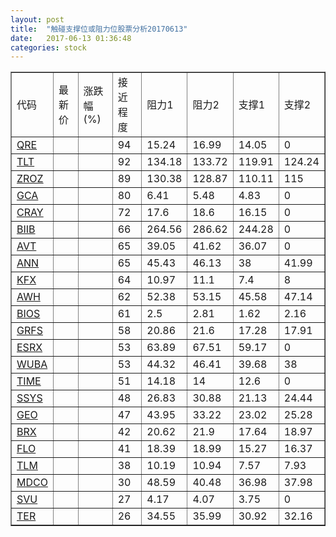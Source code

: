```yaml
---
layout: post
title:  "触碰支撑位或阻力位股票分析20170613"
date:   2017-06-13 01:36:48
categories: stock
---
```

<script type="text/javascript">
var stockList = []
stockList.push('gb_qre');
stockList.push('gb_tlt');
stockList.push('gb_zroz');
stockList.push('gb_gca');
stockList.push('gb_cray');
stockList.push('gb_biib');
stockList.push('gb_avt');
stockList.push('gb_ann');
stockList.push('gb_kfx');
stockList.push('gb_awh');
stockList.push('gb_bios');
stockList.push('gb_grfs');
stockList.push('gb_esrx');
stockList.push('gb_wuba');
stockList.push('gb_time');
stockList.push('gb_ssys');
stockList.push('gb_geo');
stockList.push('gb_brx');
stockList.push('gb_flo');
stockList.push('gb_tlm');
stockList.push('gb_mdco');
stockList.push('gb_svu');
stockList.push('gb_ter');
</script>
<table border="1">
 <tr>
 <td>代码</td>
 <td>最新价</td>
 <td>涨跌幅(%)</td>
 <td>接近程度</td>
 <td>阻力1</td>
 <td>阻力2</td>
 <td>支撑1</td>
 <td>支撑2</td>
</tr>
  <tr id="qre" class="red">
  <td><a href="http://stock.finance.sina.com.cn/usstock/quotes/QRE.html" target="_blank">QRE</a></td><td></td><td></td><td>94</td><td>15.24</td><td>16.99</td><td>14.05</td><td>0</td></tr>
  <tr id="tlt" class="green">
  <td><a href="http://stock.finance.sina.com.cn/usstock/quotes/TLT.html" target="_blank">TLT</a></td><td></td><td></td><td>92</td><td>134.18</td><td>133.72</td><td>119.91</td><td>124.24</td></tr>
  <tr id="zroz" class="green">
  <td><a href="http://stock.finance.sina.com.cn/usstock/quotes/ZROZ.html" target="_blank">ZROZ</a></td><td></td><td></td><td>89</td><td>130.38</td><td>128.87</td><td>110.11</td><td>115</td></tr>
  <tr id="gca" class="green">
  <td><a href="http://stock.finance.sina.com.cn/usstock/quotes/GCA.html" target="_blank">GCA</a></td><td></td><td></td><td>80</td><td>6.41</td><td>5.48</td><td>4.83</td><td>0</td></tr>
  <tr id="cray" class="red">
  <td><a href="http://stock.finance.sina.com.cn/usstock/quotes/CRAY.html" target="_blank">CRAY</a></td><td></td><td></td><td>72</td><td>17.6</td><td>18.6</td><td>16.15</td><td>0</td></tr>
  <tr id="biib" class="red">
  <td><a href="http://stock.finance.sina.com.cn/usstock/quotes/BIIB.html" target="_blank">BIIB</a></td><td></td><td></td><td>66</td><td>264.56</td><td>286.62</td><td>244.28</td><td>0</td></tr>
  <tr id="avt" class="red">
  <td><a href="http://stock.finance.sina.com.cn/usstock/quotes/AVT.html" target="_blank">AVT</a></td><td></td><td></td><td>65</td><td>39.05</td><td>41.62</td><td>36.07</td><td>0</td></tr>
  <tr id="ann" class="red">
  <td><a href="http://stock.finance.sina.com.cn/usstock/quotes/ANN.html" target="_blank">ANN</a></td><td></td><td></td><td>65</td><td>45.43</td><td>46.13</td><td>38</td><td>41.99</td></tr>
  <tr id="kfx" class="green">
  <td><a href="http://stock.finance.sina.com.cn/usstock/quotes/KFX.html" target="_blank">KFX</a></td><td></td><td></td><td>64</td><td>10.97</td><td>11.1</td><td>7.4</td><td>8</td></tr>
  <tr id="awh" class="green">
  <td><a href="http://stock.finance.sina.com.cn/usstock/quotes/AWH.html" target="_blank">AWH</a></td><td></td><td></td><td>62</td><td>52.38</td><td>53.15</td><td>45.58</td><td>47.14</td></tr>
  <tr id="bios" class="red">
  <td><a href="http://stock.finance.sina.com.cn/usstock/quotes/BIOS.html" target="_blank">BIOS</a></td><td></td><td></td><td>61</td><td>2.5</td><td>2.81</td><td>1.62</td><td>2.16</td></tr>
  <tr id="grfs" class="green">
  <td><a href="http://stock.finance.sina.com.cn/usstock/quotes/GRFS.html" target="_blank">GRFS</a></td><td></td><td></td><td>58</td><td>20.86</td><td>21.6</td><td>17.28</td><td>17.91</td></tr>
  <tr id="esrx" class="red">
  <td><a href="http://stock.finance.sina.com.cn/usstock/quotes/ESRX.html" target="_blank">ESRX</a></td><td></td><td></td><td>53</td><td>63.89</td><td>67.51</td><td>59.17</td><td>0</td></tr>
  <tr id="wuba" class="red">
  <td><a href="http://stock.finance.sina.com.cn/usstock/quotes/WUBA.html" target="_blank">WUBA</a></td><td></td><td></td><td>53</td><td>44.32</td><td>46.41</td><td>39.68</td><td>38</td></tr>
  <tr id="time" class="red">
  <td><a href="http://stock.finance.sina.com.cn/usstock/quotes/TIME.html" target="_blank">TIME</a></td><td></td><td></td><td>51</td><td>14.18</td><td>14</td><td>12.6</td><td>0</td></tr>
  <tr id="ssys" class="red">
  <td><a href="http://stock.finance.sina.com.cn/usstock/quotes/SSYS.html" target="_blank">SSYS</a></td><td></td><td></td><td>48</td><td>26.83</td><td>30.88</td><td>21.13</td><td>24.44</td></tr>
  <tr id="geo" class="red">
  <td><a href="http://stock.finance.sina.com.cn/usstock/quotes/GEO.html" target="_blank">GEO</a></td><td></td><td></td><td>47</td><td>43.95</td><td>33.22</td><td>23.02</td><td>25.28</td></tr>
  <tr id="brx" class="green">
  <td><a href="http://stock.finance.sina.com.cn/usstock/quotes/BRX.html" target="_blank">BRX</a></td><td></td><td></td><td>42</td><td>20.62</td><td>21.9</td><td>17.64</td><td>18.97</td></tr>
  <tr id="flo" class="red">
  <td><a href="http://stock.finance.sina.com.cn/usstock/quotes/FLO.html" target="_blank">FLO</a></td><td></td><td></td><td>41</td><td>18.39</td><td>18.99</td><td>15.27</td><td>16.37</td></tr>
  <tr id="tlm" class="green">
  <td><a href="http://stock.finance.sina.com.cn/usstock/quotes/TLM.html" target="_blank">TLM</a></td><td></td><td></td><td>38</td><td>10.19</td><td>10.94</td><td>7.57</td><td>7.93</td></tr>
  <tr id="mdco" class="green">
  <td><a href="http://stock.finance.sina.com.cn/usstock/quotes/MDCO.html" target="_blank">MDCO</a></td><td></td><td></td><td>30</td><td>48.59</td><td>40.48</td><td>36.98</td><td>37.98</td></tr>
  <tr id="svu" class="green">
  <td><a href="http://stock.finance.sina.com.cn/usstock/quotes/SVU.html" target="_blank">SVU</a></td><td></td><td></td><td>27</td><td>4.17</td><td>4.07</td><td>3.75</td><td>0</td></tr>
  <tr id="ter" class="green">
  <td><a href="http://stock.finance.sina.com.cn/usstock/quotes/TER.html" target="_blank">TER</a></td><td></td><td></td><td>26</td><td>34.55</td><td>35.99</td><td>30.92</td><td>32.16</td></tr>
</table>
